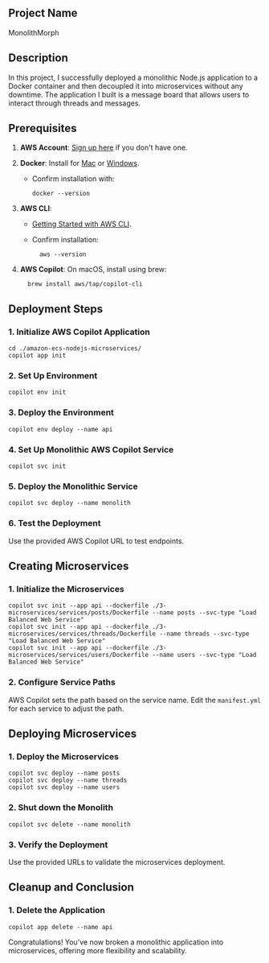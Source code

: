 ## Project Name 

MonolithMorph

## Description

In this project, I successfully deployed a monolithic Node.js application to a Docker container and then decoupled it into microservices without any downtime. The application I built is a message board that allows users to interact through threads and messages.

## Prerequisites

1. **AWS Account**: [Sign up here](https://aws.amazon.com/) if you don't have one.
2. **Docker**: Install for [Mac](https://docs.docker.com/docker-for-mac/install/) or [Windows](https://docs.docker.com/docker-for-windows/install/). 
   - Confirm installation with:
     
         docker --version
     

3. **AWS CLI**: 
    - [Getting Started with AWS CLI](https://docs.aws.amazon.com/cli/latest/userguide/cli-chap-welcome.html).
    - Confirm installation:
      
            aws --version
      

4. **AWS Copilot**: On macOS, install using brew:
    
         brew install aws/tap/copilot-cli
  

## Deployment Steps

### 1. Initialize AWS Copilot Application
    
    cd ./amazon-ecs-nodejs-microservices/
    copilot app init
    

### 2. Set Up Environment
    
    copilot env init
    

### 3. Deploy the Environment
    
    copilot env deploy --name api
    

### 4. Set Up Monolithic AWS Copilot Service
    
    copilot svc init
    

### 5. Deploy the Monolithic Service
    
    copilot svc deploy --name monolith
    

### 6. Test the Deployment
Use the provided AWS Copilot URL to test endpoints.

## Creating Microservices

### 1. Initialize the Microservices
    
    copilot svc init --app api --dockerfile ./3-microservices/services/posts/Dockerfile --name posts --svc-type "Load Balanced Web Service"
    copilot svc init --app api --dockerfile ./3-microservices/services/threads/Dockerfile --name threads --svc-type "Load Balanced Web Service"
    copilot svc init --app api --dockerfile ./3-microservices/services/users/Dockerfile --name users --svc-type "Load Balanced Web Service"
   

### 2. Configure Service Paths
AWS Copilot sets the path based on the service name. Edit the `manifest.yml` for each service to adjust the path.

## Deploying Microservices

### 1. Deploy the Microservices
    
    copilot svc deploy --name posts
    copilot svc deploy --name threads
    copilot svc deploy --name users
    

### 2. Shut down the Monolith
    
    copilot svc delete --name monolith
    

### 3. Verify the Deployment
Use the provided URLs to validate the microservices deployment.

## Cleanup and Conclusion

### 1. Delete the Application
    
    copilot app delete --name api
    

Congratulations! You've now broken a monolithic application into microservices, offering more flexibility and scalability.
